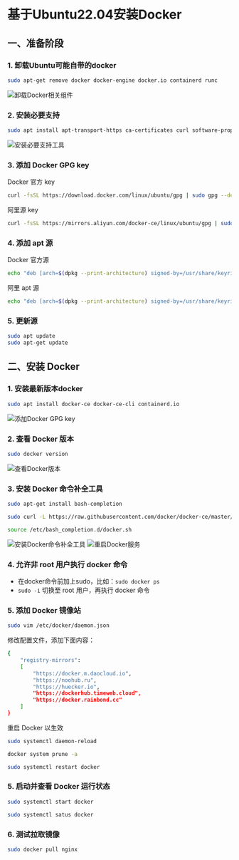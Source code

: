 # 基于Ubuntu22.04安装Docker

## 一、准备阶段

### 1. 卸载Ubuntu可能自带的docker

```bash
sudo apt-get remove docker docker-engine docker.io containerd runc
```

![卸载Docker相关组件](image/Docker/1753856090794.png)

### 2. 安装必要支持

```bash
sudo apt install apt-transport-https ca-certificates curl software-properties-common gnupg lsb-release
```

![安装必要支持工具](image/Docker/1753857176509.png)

### 3. 添加 Docker GPG key

Docker 官方 key

```bash
curl -fsSL https://download.docker.com/linux/ubuntu/gpg | sudo gpg --dearmor -o /usr/share/keyrings/docker-archive-keyring.gpg
```

阿里源 key

```bash
curl -fsSL https://mirrors.aliyun.com/docker-ce/linux/ubuntu/gpg | sudo gpg --dearmor -o /usr/share/keyrings/docker-archive-keyring.gpg
```

### 4. 添加 apt 源

Docker 官方源

```bash
echo "deb [arch=$(dpkg --print-architecture) signed-by=/usr/share/keyrings/docker-archive-keyring.gpg] https://download.docker.com/linux/ubuntu $(lsb_release -cs) stable" | sudo tee /etc/apt/sources.list.d/docker.list > /dev/null
```

阿里 apt 源

```bash
echo "deb [arch=$(dpkg --print-architecture) signed-by=/usr/share/keyrings/docker-archive-keyring.gpg] https://mirrors.aliyun.com/docker-ce/linux/ubuntu $(lsb_release -cs) stable" | sudo tee /etc/apt/sources.list.d/docker.list > /dev/null
```

### 5. 更新源

```bash
sudo apt update
sudo apt-get update
```

## 二、安装 Docker

### 1. 安装最新版本docker

```bash
sudo apt install docker-ce docker-ce-cli containerd.io
```

![添加Docker GPG key](image/Docker/1753857426808.png)

### 2. 查看 Docker 版本

```bash
sudo docker version
```

![查看Docker版本](image/Docker/1753857520641.png)

### 3. 安装 Docker 命令补全工具

```bash
sudo apt-get install bash-completion

sudo curl -L https://raw.githubusercontent.com/docker/docker-ce/master/components/cli/contrib/completion/bash/docker -o /etc/bash_completion.d/docker.sh

source /etc/bash_completion.d/docker.sh
```

![安装Docker命令补全工具](image/Docker/1753859918928.png)
![重启Docker服务](image/Docker/1753859903717.png)

### 4. 允许非 root 用户执行 docker 命令

- 在docker命令前加上sudo，比如：`sudo docker ps`
- `sudo -i` 切换至 root 用户，再执行 docker 命令

### 5. 添加 Docker 镜像站

```bash
sudo vim /etc/docker/daemon.json
```

修改配置文件，添加下面内容：

```bash
{
    "registry-mirrors": 
    [
        "https://docker.m.daocloud.io",
        "https://noohub.ru",
        "https://huecker.io",
        "https://dockerhub.timeweb.cloud",
        "https://docker.rainbond.cc"
    ]
}
```

重启 Docker 以生效

```bash
sudo systemctl daemon-reload

docker system prune -a

sudo systemctl restart docker
```

### 5. 启动并查看 Docker 运行状态

```bash
sudo systemctl start docker

sudo systemctl satus docker
```

### 6. 测试拉取镜像

```bash
sudo docker pull nginx
```

